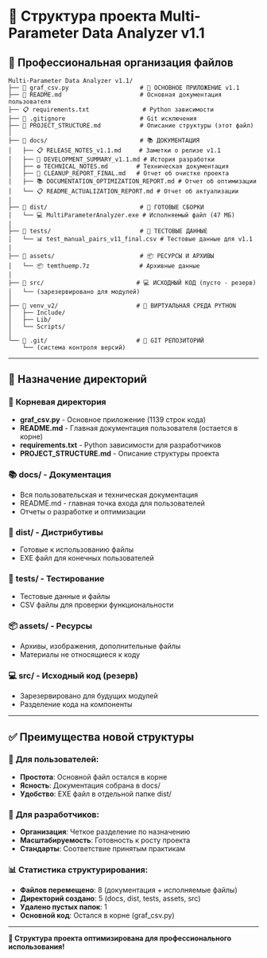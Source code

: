 # 📁 Структура проекта Multi-Parameter Data Analyzer v1.1

## 🎯 **Профессиональная организация файлов**

```
Multi-Parameter Data Analyzer v1.1/
├── 📄 graf_csv.py                    # 🚀 ОСНОВНОЕ ПРИЛОЖЕНИЕ v1.1
├── 📖 README.md                      # Основная документация пользователя
├── 📋 requirements.txt               # Python зависимости
├── 📄 .gitignore                     # Git исключения
├── 📄 PROJECT_STRUCTURE.md           # Описание структуры (этот файл)
│
├── 📁 docs/                          # 📚 ДОКУМЕНТАЦИЯ
│   ├── 📋 RELEASE_NOTES_v1.1.md     # Заметки о релизе v1.1
│   ├── 🔧 DEVELOPMENT_SUMMARY_v1.1.md # История разработки
│   ├── ⚙️ TECHNICAL_NOTES.md        # Техническая документация
│   ├── 🧹 CLEANUP_REPORT_FINAL.md   # Отчет об очистке проекта
│   ├── 📚 DOCUMENTATION_OPTIMIZATION_REPORT.md # Отчет об оптимизации
│   └── 📋 README_ACTUALIZATION_REPORT.md # Отчет об актуализации
│
├── 📁 dist/                          # 🚀 ГОТОВЫЕ СБОРКИ
│   └── 💻 MultiParameterAnalyzer.exe # Исполняемый файл (47 МБ)
│
├── 📁 tests/                         # 🧪 ТЕСТОВЫЕ ДАННЫЕ
│   └── 📊 test_manual_pairs_v11_final.csv # Тестовые данные для v1.1
│
├── 📁 assets/                        # 📦 РЕСУРСЫ И АРХИВЫ
│   └── 📦 temthuemp.7z              # Архивные данные
│
├── 📁 src/                          # 💻 ИСХОДНЫЙ КОД (пусто - резерв)
│   └── (зарезервировано для модулей)
│
├── 📁 venv_v2/                      # 🐍 ВИРТУАЛЬНАЯ СРЕДА PYTHON
│   ├── Include/
│   ├── Lib/
│   └── Scripts/
│
└── 📁 .git/                         # 📝 GIT РЕПОЗИТОРИЙ
    └── (система контроля версий)
```

---

## 🎯 **Назначение директорий**

### 📄 **Корневая директория**
- **graf_csv.py** - Основное приложение (1139 строк кода)
- **README.md** - Главная документация пользователя (остается в корне)
- **requirements.txt** - Python зависимости для разработчиков
- **PROJECT_STRUCTURE.md** - Описание структуры проекта

### 📚 **docs/** - Документация
- Вся пользовательская и техническая документация
- README.md - главная точка входа для пользователей
- Отчеты о разработке и оптимизации

### 🚀 **dist/** - Дистрибутивы
- Готовые к использованию файлы
- EXE файл для конечных пользователей

### 🧪 **tests/** - Тестирование
- Тестовые данные и файлы
- CSV файлы для проверки функциональности

### 📦 **assets/** - Ресурсы
- Архивы, изображения, дополнительные файлы
- Материалы не относящиеся к коду

### 💻 **src/** - Исходный код (резерв)
- Зарезервировано для будущих модулей
- Разделение кода на компоненты

---

## ✅ **Преимущества новой структуры**

### 🎯 **Для пользователей:**
- **Простота**: Основной файл остался в корне
- **Ясность**: Документация собрана в docs/
- **Удобство**: EXE файл в отдельной папке dist/

### 🔧 **Для разработчиков:**
- **Организация**: Четкое разделение по назначению
- **Масштабируемость**: Готовность к росту проекта
- **Стандарты**: Соответствие принятым практикам

### 📊 **Статистика структурирования:**
- **Файлов перемещено**: 8 (документация + исполняемые файлы)
- **Директорий создано**: 5 (docs, dist, tests, assets, src)
- **Удалено пустых папок**: 1
- **Основной код**: Остался в корне (graf_csv.py)

---

**🎉 Структура проекта оптимизирована для профессионального использования!**
